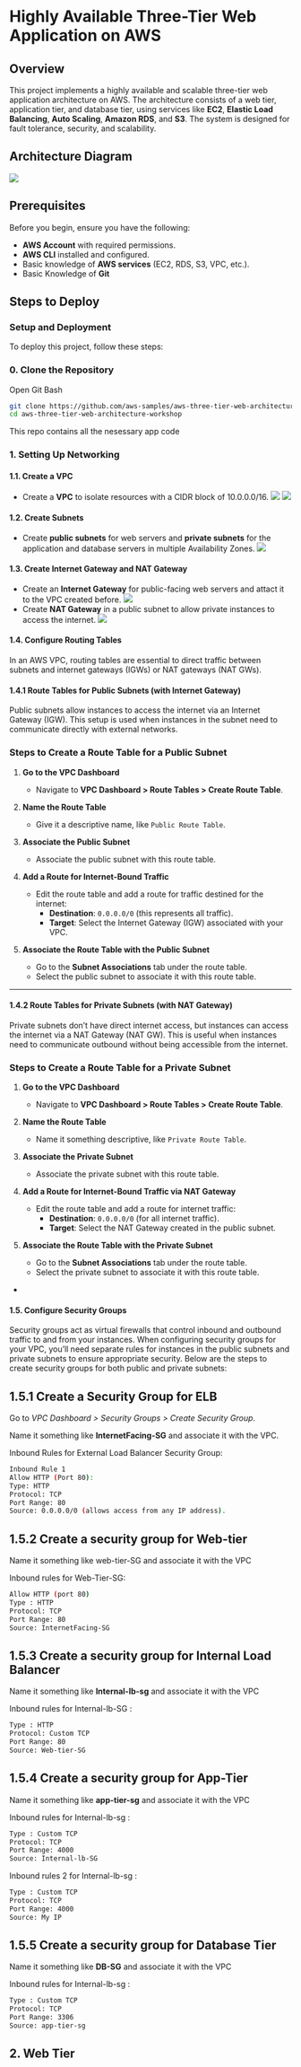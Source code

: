 
# Highly Available Three-Tier Web Application on AWS

## Overview

This project implements a highly available and scalable three-tier web application architecture on AWS. The architecture consists of a web tier, application tier, and database tier, using services like **EC2**, **Elastic Load Balancing**, **Auto Scaling**, **Amazon RDS**, and **S3**. The system is designed for fault tolerance, security, and scalability.

## Architecture Diagram

![](https://github.com/Kishor-Bibin/Highly-Available-Three-Tier-Web-Application-on-AWS-/blob/695e40e15298ff396d6abad74e0b09599d88f4a9/Images/Three-tier-Architecture%20Diagram.png)

## Prerequisites

Before you begin, ensure you have the following:
- **AWS Account** with required permissions.
- **AWS CLI** installed and configured.
- Basic knowledge of **AWS services** (EC2, RDS, S3, VPC, etc.).
- Basic Knowledge of **Git**

## Steps to Deploy

### Setup and Deployment

To deploy this project, follow these steps:

### 0. Clone the Repository
Open Git Bash

```bash
git clone https://github.com/aws-samples/aws-three-tier-web-architecture-workshop.git
cd aws-three-tier-web-architecture-workshop
```
This repo contains all the nesessary app code 

### 1. Setting Up Networking

#### 1.1. Create a VPC
- Create a **VPC** to isolate resources with a CIDR block of 10.0.0.0/16.
![](https://github.com/Kishor-Bibin/Highly-Available-Three-Tier-Web-Application-on-AWS-/blob/4d658c2d7afde140e05783a63ba72d843ff741d9/Images/vpc-create.png)
![](https://github.com/Kishor-Bibin/Highly-Available-Three-Tier-Web-Application-on-AWS-/blob/4d658c2d7afde140e05783a63ba72d843ff741d9/Images/vpc-config1.png)

#### 1.2. Create Subnets
- Create **public subnets** for web servers and **private subnets** for the application and database servers in multiple Availability Zones.
  ![](https://github.com/Kishor-Bibin/Highly-Available-Three-Tier-Web-Application-on-AWS-/blob/4d658c2d7afde140e05783a63ba72d843ff741d9/Images/Subnet-create.png)

#### 1.3. Create Internet Gateway and NAT Gateway
- Create an **Internet Gateway** for public-facing web servers and attact it to the VPC created before.
  ![](https://github.com/Kishor-Bibin/Highly-Available-Three-Tier-Web-Application-on-AWS-/blob/4d658c2d7afde140e05783a63ba72d843ff741d9/Images/IGW-create.png)
- Create **NAT Gateway** in a public subnet to allow private instances to access the internet.
![](https://github.com/Kishor-Bibin/Highly-Available-Three-Tier-Web-Application-on-AWS-/blob/4d658c2d7afde140e05783a63ba72d843ff741d9/Images/NAT-gateway%20create.png)  


#### 1.4. Configure Routing Tables

In an AWS VPC, routing tables are essential to direct traffic between subnets and internet gateways (IGWs) or NAT gateways (NAT GWs).



#### 1.4.1 Route Tables for Public Subnets (with Internet Gateway)

Public subnets allow instances to access the internet via an Internet Gateway (IGW). This setup is used when instances in the subnet need to communicate directly with external networks.

### Steps to Create a Route Table for a Public Subnet

1. **Go to the VPC Dashboard**  
   - Navigate to **VPC Dashboard > Route Tables > Create Route Table**.
   
2. **Name the Route Table**  
   - Give it a descriptive name, like `Public Route Table`.

3. **Associate the Public Subnet**  
   - Associate the public subnet with this route table.

4. **Add a Route for Internet-Bound Traffic**  
   - Edit the route table and add a route for traffic destined for the internet:
     - **Destination**: `0.0.0.0/0` (this represents all traffic).
     - **Target**: Select the Internet Gateway (IGW) associated with your VPC.

5. **Associate the Route Table with the Public Subnet**  
   - Go to the **Subnet Associations** tab under the route table.
   - Select the public subnet to associate it with this route table.

---

#### 1.4.2 Route Tables for Private Subnets (with NAT Gateway)

Private subnets don’t have direct internet access, but instances can access the internet via a NAT Gateway (NAT GW). This is useful when instances need to communicate outbound without being accessible from the internet.

### Steps to Create a Route Table for a Private Subnet

1. **Go to the VPC Dashboard**  
   - Navigate to **VPC Dashboard > Route Tables > Create Route Table**.

2. **Name the Route Table**  
   - Name it something descriptive, like `Private Route Table`.

3. **Associate the Private Subnet**  
   - Associate the private subnet with this route table.

4. **Add a Route for Internet-Bound Traffic via NAT Gateway**  
   - Edit the route table and add a route for internet traffic:
     - **Destination**: `0.0.0.0/0` (for all internet traffic).
     - **Target**: Select the NAT Gateway created in the public subnet.

5. **Associate the Route Table with the Private Subnet**  
   - Go to the **Subnet Associations** tab under the route table.
   - Select the private subnet to associate it with this route table.


-

#### 1.5. Configure Security Groups
Security groups act as virtual firewalls that control inbound and outbound traffic to and from your instances. When configuring security groups for your VPC, you’ll need separate rules for instances in the public subnets and private subnets to ensure appropriate security. Below are the steps to create security groups for both public and private subnets:

**1.5.1 Create a Security Group for ELB**
-

Go to *VPC Dashboard > Security Groups > Create Security Group*.

Name it something like **InternetFacing-SG** and associate it with the VPC.

Inbound Rules for External Load Balancer Security Group:
``` bash
Inbound Rule 1 
Allow HTTP (Port 80):
Type: HTTP
Protocol: TCP
Port Range: 80
Source: 0.0.0.0/0 (allows access from any IP address).
```

**1.5.2 Create a security group for Web-tier**
-

Name it something like web-tier-SG and associate it with the VPC

Inbound rules for Web-Tier-SG:
``` bash
Allow HTTP (port 80)
Type : HTTP
Protocol: TCP
Port Range: 80
Source: InternetFacing-SG
```

**1.5.3 Create a security group for Internal Load Balancer**
-

Name it something like **Internal-lb-sg** and associate it with the VPC

Inbound rules for Internal-lb-SG : 
``` bash
Type : HTTP
Protocol: Custom TCP
Port Range: 80
Source: Web-tier-SG
```
**1.5.4 Create a security group for App-Tier**
-

Name it something like **app-tier-sg** and associate it with the VPC

Inbound rules for Internal-lb-sg : 
``` bash
Type : Custom TCP
Protocol: TCP
Port Range: 4000
Source: Internal-lb-SG
```
Inbound rules 2 for Internal-lb-sg : 
``` bash
Type : Custom TCP
Protocol: TCP
Port Range: 4000
Source: My IP
```
**1.5.5 Create a security group for Database Tier**
-

Name it something like **DB-SG** and associate it with the VPC

Inbound rules for Internal-lb-sg : 
``` bash
Type : Custom TCP
Protocol: TCP
Port Range: 3306
Source: app-tier-sg
```

## 2. Web Tier


